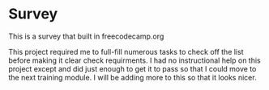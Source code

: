 # Survey
This is a survey that built in freecodecamp.org

This project required me to full-fill numerous tasks to check off the list before making it clear check requirments. 
I had no instructional help on this project except and did just enough to get it to pass so 
that I could move to the next training module. I will be adding more to this so that it looks nicer.
